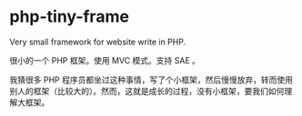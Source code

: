 php-tiny-frame
==============

Very small framework for website write in PHP.

很小的一个 PHP 框架。使用 MVC 模式。支持 SAE 。

我猜很多 PHP 程序员都坐过这种事情，写了个小框架，然后慢慢放弃，转而使用别人的框架（比较大的）。然而，这就是成长的过程，没有小框架，要我们如何理解大框架。

